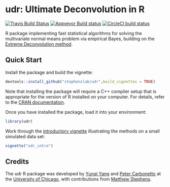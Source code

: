 # udr: Ultimate Deconvolution in R

[![Travis Build Status](https://travis-ci.com/stephenslab/udr.svg?branch=master)](https://travis-ci.com/stephenslab/udr)
[![Appveyor Build status](https://ci.appveyor.com/api/projects/status/2nrg0agal5ei7uet?svg=true)](https://ci.appveyor.com/project/pcarbo/udr)
[![CircleCI build status](https://circleci.com/gh/stephenslab/udr.svg?style=svg)](https://circleci.com/gh/stephenslab/udr)

R package implementing fast statistical algorithms for solving the
multivariate normal means problem via empirical Bayes, building on
the [Extreme Deconvolution method][ed].

## Quick Start

Install the package and build the vignette:

```R
devtools::install_github("stephenslab/udr",build_vignettes = TRUE)
```

Note that installing the package will require a C++ compiler setup
that is appropriate for the version of R installed on your
computer. For details, refer to the [CRAN documentation][cran].

Once you have installed the package, load it into your environment:

```R
library(udr)
```

Work through the [introductory vignette][intro-vignette] illustrating
the methods on a small simulated data set:

```R
vignette("udr_intro")
```

## Credits

The udr R package was developed by [Yunqi Yang][yunqi] and
[Peter Carbonetto][peter] at the [University of Chicago][uchicago],
with contributions from [Matthew Stephens][matthew].

[ed]: https://github.com/jobovy/extreme-deconvolution
[cran]: https://cran.r-project.org
[uchicago]: https://www.uchicago.edu
[yunqi]: https://github.com/yunqiyang0215
[peter]: https://pcarbo.github.io
[matthew]: http://stephenslab.uchicago.edu
[intro-vignette]: https://stephenslab.github.io/udr/articles/udr_intro.html
